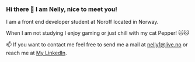 ### Hi there 👋 I am Nelly, nice to meet you!

I am a front end developer student at Noroff located in Norway.

When I am not studying I enjoy gaming or just chill with my cat Pepper! 🐱🐱



📫 If you want to contact me feel free to send me a mail at nelly1@live.no or reach me at [My LinkedIn](https://no.linkedin.com/in/nellysmedsrud).

